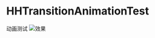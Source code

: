 # HHTransitionAnimationTest
动画测试
![效果]( https://github.com/253440030@qq.com/HHTransitionAnimationTest/resource/transitionAnimation.gif)

